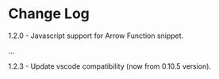 # Change Log

1.2.0 - Javascript support for Arrow Function snippet.

...

1.2.3 - Update vscode compatibility (now from 0.10.5 version).